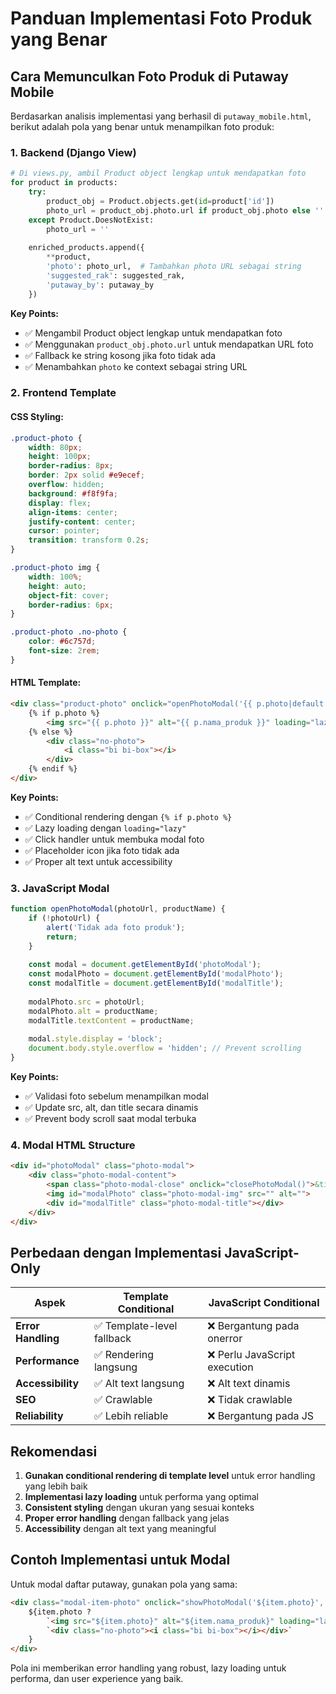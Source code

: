 # Panduan Implementasi Foto Produk yang Benar

## Cara Memunculkan Foto Produk di Putaway Mobile

Berdasarkan analisis implementasi yang berhasil di `putaway_mobile.html`, berikut adalah pola yang benar untuk menampilkan foto produk:

### 1. Backend (Django View)

```python
# Di views.py, ambil Product object lengkap untuk mendapatkan foto
for product in products:
    try:
        product_obj = Product.objects.get(id=product['id'])
        photo_url = product_obj.photo.url if product_obj.photo else ''
    except Product.DoesNotExist:
        photo_url = ''
    
    enriched_products.append({
        **product,
        'photo': photo_url,  # Tambahkan photo URL sebagai string
        'suggested_rak': suggested_rak,
        'putaway_by': putaway_by
    })
```

**Key Points:**
- ✅ Mengambil Product object lengkap untuk mendapatkan foto
- ✅ Menggunakan `product_obj.photo.url` untuk mendapatkan URL foto
- ✅ Fallback ke string kosong jika foto tidak ada
- ✅ Menambahkan `photo` ke context sebagai string URL

### 2. Frontend Template

#### CSS Styling:
```css
.product-photo {
    width: 80px;
    height: 100px;
    border-radius: 8px;
    border: 2px solid #e9ecef;
    overflow: hidden;
    background: #f8f9fa;
    display: flex;
    align-items: center;
    justify-content: center;
    cursor: pointer;
    transition: transform 0.2s;
}

.product-photo img {
    width: 100%;
    height: auto;
    object-fit: cover;
    border-radius: 6px;
}

.product-photo .no-photo {
    color: #6c757d;
    font-size: 2rem;
}
```

#### HTML Template:
```html
<div class="product-photo" onclick="openPhotoModal('{{ p.photo|default:'' }}', '{{ p.nama_produk }}')">
    {% if p.photo %}
        <img src="{{ p.photo }}" alt="{{ p.nama_produk }}" loading="lazy">
    {% else %}
        <div class="no-photo">
            <i class="bi bi-box"></i>
        </div>
    {% endif %}
</div>
```

**Key Points:**
- ✅ Conditional rendering dengan `{% if p.photo %}`
- ✅ Lazy loading dengan `loading="lazy"`
- ✅ Click handler untuk membuka modal foto
- ✅ Placeholder icon jika foto tidak ada
- ✅ Proper alt text untuk accessibility

### 3. JavaScript Modal

```javascript
function openPhotoModal(photoUrl, productName) {
    if (!photoUrl) {
        alert('Tidak ada foto produk');
        return;
    }
    
    const modal = document.getElementById('photoModal');
    const modalPhoto = document.getElementById('modalPhoto');
    const modalTitle = document.getElementById('modalTitle');
    
    modalPhoto.src = photoUrl;
    modalPhoto.alt = productName;
    modalTitle.textContent = productName;
    
    modal.style.display = 'block';
    document.body.style.overflow = 'hidden'; // Prevent scrolling
}
```

**Key Points:**
- ✅ Validasi foto sebelum menampilkan modal
- ✅ Update src, alt, dan title secara dinamis
- ✅ Prevent body scroll saat modal terbuka

### 4. Modal HTML Structure

```html
<div id="photoModal" class="photo-modal">
    <div class="photo-modal-content">
        <span class="photo-modal-close" onclick="closePhotoModal()">&times;</span>
        <img id="modalPhoto" class="photo-modal-img" src="" alt="">
        <div id="modalTitle" class="photo-modal-title"></div>
    </div>
</div>
```

## Perbedaan dengan Implementasi JavaScript-Only

| Aspek | Template Conditional | JavaScript Conditional |
|-------|---------------------|----------------------|
| **Error Handling** | ✅ Template-level fallback | ❌ Bergantung pada onerror |
| **Performance** | ✅ Rendering langsung | ❌ Perlu JavaScript execution |
| **Accessibility** | ✅ Alt text langsung | ❌ Alt text dinamis |
| **SEO** | ✅ Crawlable | ❌ Tidak crawlable |
| **Reliability** | ✅ Lebih reliable | ❌ Bergantung pada JS |

## Rekomendasi

1. **Gunakan conditional rendering di template level** untuk error handling yang lebih baik
2. **Implementasi lazy loading** untuk performa yang optimal
3. **Consistent styling** dengan ukuran yang sesuai konteks
4. **Proper error handling** dengan fallback yang jelas
5. **Accessibility** dengan alt text yang meaningful

## Contoh Implementasi untuk Modal

Untuk modal daftar putaway, gunakan pola yang sama:

```html
<div class="modal-item-photo" onclick="showPhotoModal('${item.photo}', '${item.nama_produk}')">
    ${item.photo ? 
        `<img src="${item.photo}" alt="${item.nama_produk}" loading="lazy">` : 
        `<div class="no-photo"><i class="bi bi-box"></i></div>`
    }
</div>
```

Pola ini memberikan error handling yang robust, lazy loading untuk performa, dan user experience yang baik.

